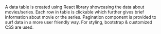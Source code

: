 A data table is created using React library showcasing the data about movies/series. 
Each row in table is clickable which further gives brief information about movie or the series.
Pagination component is provided to surf data in a more user friendly way.
For styling, bootstrap & customized CSS are used.

